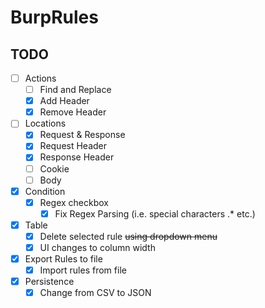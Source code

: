 # BurpRules
## TODO

- [ ] Actions
  - [ ] Find and Replace
  - [X] Add Header
  - [X] Remove Header
- [ ] Locations
  - [X] Request & Response
  - [X] Request Header
  - [X] Response Header
  - [ ] Cookie
  - [ ] Body
- [X] Condition
  - [X] Regex checkbox
    - [X] Fix Regex Parsing (i.e. special characters \.* etc.)
- [X] Table
  - [X] Delete selected rule ~~using dropdown menu~~
  - [X] UI changes to column width
- [X] Export Rules to file
  - [X] Import rules from file
- [X] Persistence
  - [X] Change from CSV to JSON
